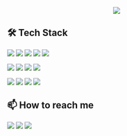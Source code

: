 <p align='center'>
	<img src="https://capsule-render.vercel.app/api?type=waving&color=ACBCFF&fontColor=0F1035&height=200&section=header&text=Welcome+to+Sukho's+Github!👋&fontSize=40"
</p>

## 🛠 Tech Stack
<p>
	<img src="https://img.shields.io/badge/Java-b07219?style=flat-square&logoColor=white"/>
	<img src="https://img.shields.io/badge/Spring Boot-6DB33F?style=flat-square&logo=springboot&logoColor=white"/>
	<img src="https://img.shields.io/badge/MySQL-4479A1?style=flat-square&logo=mysql&logoColor=white"/>
	<img src="https://img.shields.io/badge/mariadb-%23003545.svg?&style=flat-square&logo=mariadb&logoColor=white" />
	<img src="https://img.shields.io/badge/Python-3776AB?style=flat-square&logo=python&logoColor=white"/>
</p>
<p>
	<img src="https://img.shields.io/badge/HTML5-E34F26?style=flat-square&logo=html5&logoColor=white"/>
	<img src="https://img.shields.io/badge/CSS3-1572B6?style=flat-square&amp;logo=css3&amp;logoColor=white"/>
	<img src="https://img.shields.io/badge/JavaScript-F7DF1E?style=flat-square&logo=javascript&logoColor=white"/>
	<img src="https://img.shields.io/badge/React-61DAFB?style=flat-square&logo=react&logoColor=white"/>
</p>
<p>
	<img src="https://img.shields.io/badge/Git-F05032?style=flat-square&logo=git&logoColor=white"/>
	<img src="https://img.shields.io/badge/GitHub-181717?style=flat-square&logo=github&logoColor=white"/>
	<img src="https://img.shields.io/badge/GitLab-FC6D26?style=flat-square&logo=gitlab&logoColor=white"/>
	<img src="
	<img src="https://img.shields.io/badge/Notion-000000?style=flat-square&amp;logo=notion&amp;logoColor=white"/>
</p>
<!--
- Language: Java, Python, JavaScript
- Framework: Spring Boot, Django
- Database: MySQL, MongoDB
- Tools: Docker, Git
-->  


## 📫 How to reach me
<p>
	<!-- gmail -->
	<img src="https://img.shields.io/badge/tnrgh12@gmail.com-EA4335?style=flat-square&logo=gmail&logoColor=white" />
	<!-- Tistory -->
	<a href="https://sukstory.tistory.com/"><img src="https://img.shields.io/badge/Tech Blog-000000?style=flat-square&logo=tistory&logoColor=white"></a>
	<!-- Instagram -->
	<a href="https://www.instagram.com/"><img src="https://img.shields.io/badge/instagram-E4405F?style=flat-square&logo=instagram&logoColor=white"></a>	
</p>
